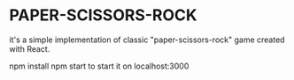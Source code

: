 # PAPER-SCISSORS-ROCK
it's a simple implementation of classic "paper-scissors-rock" game created with React.

npm install
npm start
to start it on localhost:3000